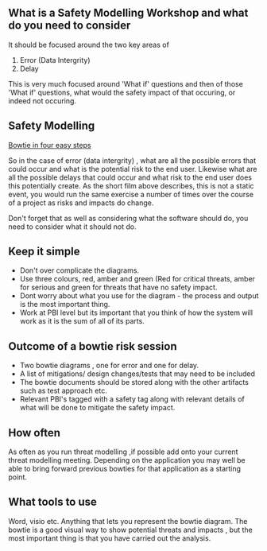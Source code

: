 ## What is a Safety Modelling Workshop and what do you need to consider

It should be focused around the two key areas of

1. Error (Data Intergrity)
2. Delay

This is very much focused around 'What if' questions and then of those 'What if' questions, what would the safety impact of that occuring, or indeed not occuring.

## Safety Modelling
   
 [Bowtie in four easy steps](https://www.youtube.com/watch?v=PHbLQWqojC8)
 
  
 So in the case of error (data intergrity) , what are all the possible errors that could occur and what is the potential risk to the end
 user. Likewise what are all the possible delays that could occur and what risk to the end user does  this potentially create. As 
 the short film above describes, this is not a static event, you would run the same exercise a number of times over the course of a 
 project as risks and impacts do change.
 
 Don't forget that as well as considering what the software should do, you need to consider what it should not do.
 

 ## Keep it simple
 
 * Don't over complicate the diagrams. 
 * Use three colours, red, amber and green (Red for critical threats, amber for serious and green for threats that have no safety
  impact.
 * Dont worry about what you use for the diagram - the process and output is the most important thing. 
 * Work at PBI level but its important that you think of how the system will work as it is the sum of all of its parts.
 
 
 
 ## Outcome of a bowtie risk session
 
 * Two bowtie diagrams , one for error and one for delay.
 * A list of mitigations/ design changes/tests that may need to be included
 * The bowtie documents should be stored along with the other artifacts such as test approach etc.
 * Relevant PBI's tagged with a safety tag along with relevant details of what will be done to mitigate the safety impact.
  
  
   
 ## How often
 
 
 As often as you run threat modelling ,if possible add onto your current threat modelling meeting. Depending on the application you may
 well be able to bring forward previous bowties for that application as a starting point. 
 
 
 ## What tools to use
 
 Word, visio etc. Anything that lets you represent the bowtie diagram. The bowtie is a good visual way to show potential threats and impacts , but the most important thing is that you have carried out the analysis.
 
 
 
